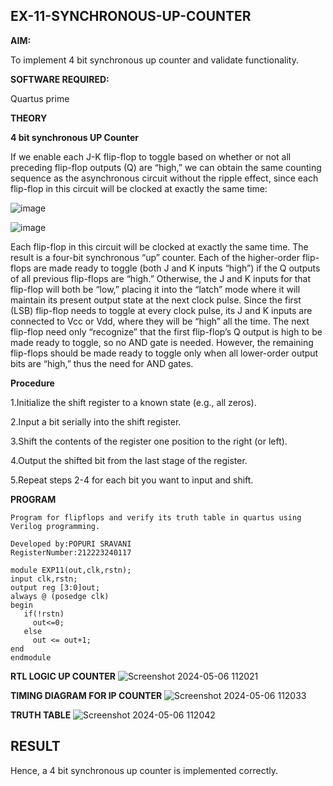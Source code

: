 ## EX-11-SYNCHRONOUS-UP-COUNTER

**AIM:**

To implement 4 bit synchronous up counter and validate functionality.

**SOFTWARE REQUIRED:**

Quartus prime

**THEORY**

**4 bit synchronous UP Counter**

If we enable each J-K flip-flop to toggle based on whether or not all preceding flip-flop outputs (Q) are “high,” we can obtain the same counting sequence as the asynchronous circuit without the ripple effect, since each flip-flop in this circuit will be clocked at exactly the same time:

![image](https://github.com/naavaneetha/SYNCHRONOUS-UP-COUNTER/assets/154305477/d5db3fa0-e413-404c-b80e-b2f39d82e7e8)


![image](https://github.com/naavaneetha/SYNCHRONOUS-UP-COUNTER/assets/154305477/52cb61eb-d04b-442d-810c-31185a68410b)

Each flip-flop in this circuit will be clocked at exactly the same time.
The result is a four-bit synchronous “up” counter. Each of the higher-order flip-flops are made ready to toggle (both J and K inputs “high”) if the Q outputs of all previous flip-flops are “high.”
Otherwise, the J and K inputs for that flip-flop will both be “low,” placing it into the “latch” mode where it will maintain its present output state at the next clock pulse.
Since the first (LSB) flip-flop needs to toggle at every clock pulse, its J and K inputs are connected to Vcc or Vdd, where they will be “high” all the time.
The next flip-flop need only “recognize” that the first flip-flop’s Q output is high to be made ready to toggle, so no AND gate is needed.
However, the remaining flip-flops should be made ready to toggle only when all lower-order output bits are “high,” thus the need for AND gates.

**Procedure**

1.Initialize the shift register to a known state (e.g., all zeros).

2.Input a bit serially into the shift register.

3.Shift the contents of the register one position to the right (or left).

4.Output the shifted bit from the last stage of the register.

5.Repeat steps 2-4 for each bit you want to input and shift.

**PROGRAM**

```
Program for flipflops and verify its truth table in quartus using Verilog programming. 

Developed by:POPURI SRAVANI
RegisterNumber:212223240117

module EXP11(out,clk,rstn);
input clk,rstn;
output reg [3:0]out;
always @ (posedge clk)
begin
   if(!rstn)
     out<=0;
   else 
     out <= out+1;
end
endmodule
```

**RTL LOGIC UP COUNTER**
![Screenshot 2024-05-06 112021](https://github.com/sravanipopuri2006/SYNCHRONOUS-UP-COUNTER/assets/139778301/f6cdabf7-a9ed-48ca-b25d-255c33816f3c)


**TIMING DIAGRAM FOR IP COUNTER**
![Screenshot 2024-05-06 112033](https://github.com/sravanipopuri2006/SYNCHRONOUS-UP-COUNTER/assets/139778301/b1a7e07d-838c-4c75-ab28-3bc65249c6bb)



**TRUTH TABLE**
![Screenshot 2024-05-06 112042](https://github.com/sravanipopuri2006/SYNCHRONOUS-UP-COUNTER/assets/139778301/24346bc8-1ebb-4683-b204-28d0c7671fbb)
## RESULT
Hence, a 4 bit synchronous up counter is implemented correctly.





